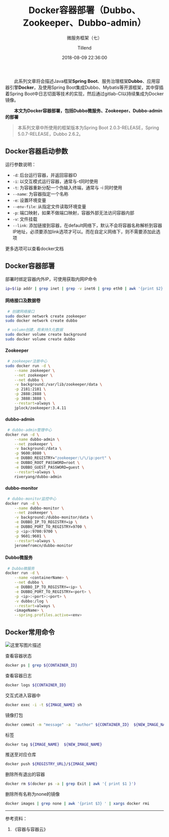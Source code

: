 ﻿---
layout:     post
title:      "Docker容器部署（Dubbo、Zookeeper、Dubbo-admin）"
subtitle:   "微服务框架（七）"
date:       2018-08-09 22:36:00
author:     "Tillend"
catalog:      true
header-img: "img/post-bg-alitrip.jpg"
tags:
    - Docker
    - Dubbo
    - Zookeeper
    
---

　　此系列文章将会描述Java框架**Spring Boot**、服务治理框架**Dubbo**、应用容器引擎**Docker**，及使用Spring Boot集成Dubbo、Mybatis等开源框架，其中穿插着Spring Boot中日志切面等技术的实现，然后通过gitlab-CI以持续集成为Docker镜像。

　　**本文为Docker容器部署，包括Dubbo微服务、Zookeeper、Dubbo-admin的部署**

> 本系列文章中所使用的框架版本为Spring Boot 2.0.3-RELEASE，Spring 5.0.7-RELEASE，Dubbo 2.6.2。


## Docker容器启动参数

运行参数说明：

- `-d`: 后台运行容器，并返回容器ID
- `-i`: 以交互模式运行容器，通常与-t同时使用
- `-t`: 为容器重新分配一个伪输入终端，通常与 -i 同时使用
- `--name`: 为容器指定一个名称
- `-e`: 设置环境变量
- `--env-file`: 从指定文件读取环境变量
- `-p`: 端口映射，如果不做端口映射，容器外部无法访问容器内部
- `-v`: 文件挂载
- `--link`: 添加链接到容器，在default网络下，默认不会将容器名称解析到容器IP地址，必须要添加link选项才可以。而在自定义网络下，则不需要添加此选项

更多选项可以查看docker文档

## Docker容器部署

部署时绑定容器内外IP，可使用获取内网IP命令
```bash
ip=$(ip addr | grep inet | grep -v inet6 | grep eth0 | awk '{print $2}' |awk -F "/" '{print $1}')
```

#### 网络接口及数据卷

```bash
 # 创建网络接口
sudo docker network create zookeeper
sudo docker network create dubbo

 # volumn创建，用来持久化数据
sudo docker volume create background
sudo docker volume create dubbo
```

#### Zookeeper

```bash
 # zookeeper注册中心
sudo docker run -d \
	--name zookeeper \
	--net zookeeper \
	--net dubbo \
	-v background:/var/lib/zookeeper/data \
	-p 2181:2181 \
	-p 2888:2888 \
	-p 3888:3888 \
	--restart=always \
	jplock/zookeeper:3.4.11
```

#### dubbo-admin

```bash
 # dubbo-admin管理中心
docker run -d \
	--name dubbo-admin \
	--net zookeeper \
	-v background:/data \
	-p 9600:8080 \
	-e DUBBO_REGISTRY="zookeeper:\/\/ip:port" \
	-e DUBBO_ROOT_PASSWORD=root \
	-e DUBBO_GUEST_PASSWORD=guest \
	--restart=always \
	riveryang/dubbo-admin
```

#### dubbo-monitor

```bash
 # dubbo-monitor监控中心
docker run -d \
	--name dubbo-monitor \
	--net zookeeper \
	-v background:/dubbo-monitor/data \
	-e DUBBO_IP_TO_REGISTRY=ip \
	-e DUBBO_PORT_TO_REGISTRY=9700 \
	-p <ip>:9700:9700 \
	-p 9601:9601 \
	--restart=always \
	jeromefromcn/dubbo-monitor
```

#### Dubbo微服务
```bash
 # Dubbo微服务
docker run -d \
	--name <containerName> \
	--net dubbo \
	-e DUBBO_IP_TO_REGISTRY=<ip> \
	-e DUBBO_PORT_TO_REGISTRY=<port> \
	-p <ip>:<port>:<port> \
	-v dubbo:/log \
	--restart=always \
	<imageName> \
	--spring.profiles.active=<env>
```

## Docker常用命令

![这里写图片描述](https://img-blog.csdn.net/20180816143528351?watermark/2/text/aHR0cHM6Ly9ibG9nLmNzZG4ubmV0L3doeV9zdGlsbF9jb25mdXNlZA==/font/5a6L5L2T/fontsize/400/fill/I0JBQkFCMA==/dissolve/70)

查看容器状态
```bash
docker ps | grep ${CONTAINER_ID}
```

查看容器日志
```bash
docker logs ${CONTAINER_ID}
```

交互式进入容器中
```bash
docker exec -i -t ${IMAGE_NAME} sh
```

镜像打包
```bash
docker commit -m "message" -a  "author" ${CONTAINER_ID}  ${NEW_IMAGE_NAME}
```

标签
```bash
docker tag ${IMAGE_NAME}  ${NEW_IMAGE_NAME}
```

推送至对应仓库
```bash
docker push ${REGISTRY_URL}/${IMAGE_NAME}
```

删除所有退出的容器
```bash
docker rm $(docker ps -a | grep Exit | awk '{ print $1 }')
```

删除所有名称为none的镜像
```bash
docker images | grep none | awk '{print $3} ' | xargs docker rmi
```


---
参考资料：
1. 《容器与容器云》
